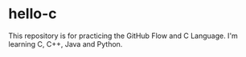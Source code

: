 # hello-c
This repository is for practicing the GitHub Flow and C Language.
I'm learning C, C++, Java and Python.
